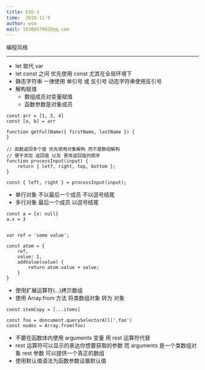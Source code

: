 ```yaml
---
title: ES6-3
time:  2019-11-9
author: wsm
mail: 1030057982@qq.com
---
```


编程风格
****
* let 取代 var
* let const 之间 优先使用 const 尤其在全局环境下
* 静态字符串 一律使用 单引号 或 反引号 动态字符串使用反引号
* 解构赋值
	* 数组成员对变量赋值
	* 函数参数是对象成员 

```
const arr = [1, 3, 4]
const [a, b] = arr

function getFullName({ firstName, lastName }) {
}

// 函数返回多个值 优先使用对象解构 而不是数组解构
// 便于添加 返回值 以及 更改返回值的顺序
function processInput(input) {
	return { letf, right, top, bottom };
}

const { left, right } = processInput(input);
```

* 单行对象 不以最后一个成员 不以逗号结尾 
* 多行对象 最后一个成员 以逗号结尾 

```
const a = {x: null}
a.x = 3


var ref = 'some value';

const atom = {
	ref,
	value: 1,
	addValue(value) {
		return atom.value + value;
	}
}
```

* 使用扩展运算符(...)拷贝数组
* 使用 Array.from 方法 将类数组对象 转为 对象

```
const itemCopy = [...items]

const foo = doncument.querySelectorAll('.foo')
const nodes = Array.from(foo)
```

* 不要在函数体内使用 arguments  变量 用 rest 运算符代替
* rest 运算符可以显示的表达你想要获取的参数 而 arguments 是一个类数组对象 rest 参数 可以提供一个真正的数组
* 使用默认值语法为函数参数设置默认值